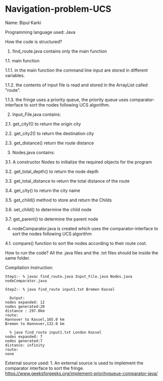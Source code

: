 # Navigation-problem-UCS
Name: Bipul Karki

Programming language used: Java

How the code is structured?
1. find_route.java contains only the main function 

1.1. main function

1.1.1. in the main function the command line input are stored in different variables.

1.1.2. the contents of input file is read and stored in the ArrayList called "route".

1.1.3. the fringe uses a priority queue, the priority queue uses comparator-interface to sort the nodes following UCS algorithm.
	 
2. Input_File.java contains:

2.1. get_city1() to return the origin city

2.2. get_city2() to return the destination city

2.3. get_distance() return the route distance
	 
3. Nodes.java contains:

3.1. A constructor Nodes to initialize the required objects for the program

3.2. get_total_depth() to return the node depth

3.3. get_total_distance to return the total distance of the route

3.4. get_city() to return the city name

3.5. get_child() method to store and return the Childs 

3.6. set_child() to determine the child node

3.7. get_parent() to determine the parent node

	
4. nodeComparator.java is created which uses the comparator-interface to sort the nodes following UCS algorithm

4.1. compare() function to sort the nodes according to their route cost. 

        
How to run the code?
  All the .java files and the .txt files should be inside the same folder.
  
Compilation Instruction:

    Step1:- % javac find_route.java Input_File.java Nodes.java nodeComparator.java

    Step2:- % java find_route input1.txt Bremen Kassel
    
      Output:
	nodes expanded: 12
	nodes generated:20
	distance : 297.0km
	route:
	Hannover to Kassel,165.0 km
	Bremen to Hannover,132.0 km

      % java find_route input1.txt London Kassel
	nodes expanded: 7
	nodes generated:7
	distance: infinity
	route:
	none

External source used:
	1. An external source is used to implement the comparator interface to sort the fringe. https://www.geeksforgeeks.org/implement-priorityqueue-comparator-java/
